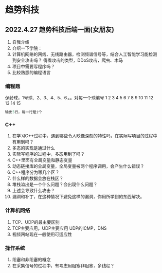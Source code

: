 # 趋势科技

## 2022.4.27 趋势科技后端一面(女朋友)

1. 自我介绍
2. 介绍一下学院：
3. 计算机网络的网线、无线路由器，检测频谱信号等，结合人工智能学习能检测到安全攻击吗？
    得看攻击的类型，DDoS攻击，爬虫、木马
4. 项目中需要写程序吗？
5. 比较熟悉的编程语言

### 编程题

保龄球，1号球、2、3、4、5、6.。。对每一个球编号
1
2 3
4 5 6
7 8 9 10
11 12 13 14 15
```cpp
输出5行，每一行是i个
```

### C++
1. 在学习C++过程中，遇到哪些令人映像深刻的特性吗，在实际写项目的过程中有用到吗？
2. 多态的实现是通过什么
3. 实际写程序的过程中，多态用到了吗？
4. C++里面有全局变量和静态变量
5. 动态链接库的全局变量，全局变量被两个程序调用，会产生什么错误？
6. C++程序分为哪几个区？
7. 什么样的数据会放在栈区？
8. 堆栈溢出是一个什么问题？会出现什么问题？
9. 上述会导致什么攻击？
10. 漏洞和补丁，在这种情况下避免这样的漏洞，你用所学到的东西解决。

### 计算机网络
1. TCP、UDP的最主要区别
2. TCP主要应用，UDP主要应用
    UDP的ICMP，DNS
3. 视频网站现在一般使用可适应性

### 操作系统
1. 阻塞和非阻塞的概念
2. 在采集信号的过程中，有考虑用阻塞非阻塞，多线程？